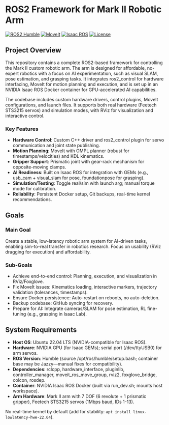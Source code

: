 # ROS2 Framework for Mark II Robotic Arm

[![ROS2 Humble](https://img.shields.io/badge/ROS2-Humble-blue?logo=ros)](https://docs.ros.org/en/humble/index.html)
[![MoveIt](https://img.shields.io/badge/MoveIt-2-orange)](https://moveit.ros.org/)
[![Isaac ROS](https://img.shields.io/badge/Isaac%20ROS-NVIDIA-green)](https://nvidia.github.io/isaac_ros/index.html)
[![License](https://img.shields.io/badge/License-MIT-yellow)](LICENSE)

## Project Overview

This repository contains a complete ROS2-based framework for controlling the Mark II custom robotic arm. The arm is designed for affordable, no-expert robotics with a focus on AI experimentation, such as visual SLAM, pose estimation, and grasping tasks. It integrates ros2_control for hardware interfacing, MoveIt for motion planning and execution, and is set up in an NVIDIA Isaac ROS Docker container for GPU-accelerated AI capabilities.

The codebase includes custom hardware drivers, control plugins, MoveIt configurations, and launch files. It supports both real hardware (Feetech STS3215 servos) and simulation modes, with RViz for visualization and interactive control.

### Key Features
- **Hardware Control**: Custom C++ driver and ros2_control plugin for servo communication and joint state publishing.
- **Motion Planning**: MoveIt with OMPL planner (robust for timestamps/velocities) and KDL kinematics.
- **Gripper Support**: Prismatic joint with gear-rack mechanism for opposite-moving clamps.
- **AI Readiness**: Built on Isaac ROS for integration with GEMs (e.g., usb_cam + visual_slam for pose, foundationpose for grasping).
- **Simulation/Testing**: Toggle real/sim with launch arg; manual torque mode for calibration.
- **Reliability**: Persistent Docker setup, Git backups, real-time kernel recommendations.

## Goals

### Main Goal
Create a stable, low-latency robotic arm system for AI-driven tasks, enabling sim-to-real transfer in robotics research. Focus on usability (RViz dragging for execution) and affordability.

### Sub-Goals
- Achieve end-to-end control: Planning, execution, and visualization in RViz/Foxglove.
- Fix MoveIt issues: Kinematics loading, interactive markers, trajectory validation (tolerances, timestamps).
- Ensure Docker persistence: Auto-restart on reboots, no auto-deletion.
- Backup codebase: GitHub syncing for recovery.
- Prepare for AI: Integrate cameras/SLAM for pose estimation, RL fine-tuning (e.g., grasping in Isaac Lab).

## System Requirements

- **Host OS**: Ubuntu 22.04 LTS (NVIDIA-compatible for Isaac ROS).
- **Hardware**: NVIDIA GPU (for Isaac GEMs); serial port (/dev/ttyUSB0) for arm servos.
- **ROS Version**: Humble (source /opt/ros/humble/setup.bash; container base may be Jazzy—manual fixes for compatibility).
- **Dependencies**: rclcpp, hardware_interface, pluginlib, controller_manager, moveit_ros_move_group, rviz2, foxglove_bridge, colcon, rosdep.
- **Container**: NVIDIA Isaac ROS Docker (built via run_dev.sh; mounts host workspace).
- **Arm Hardware**: Mark II arm with 7 DOF (6 revolute + 1 prismatic gripper), Feetech STS3215 servos (1Mbps baud, IDs 1-13).

No real-time kernel by default (add for stability: `apt install linux-lowlatency-hwe-22.04`).
